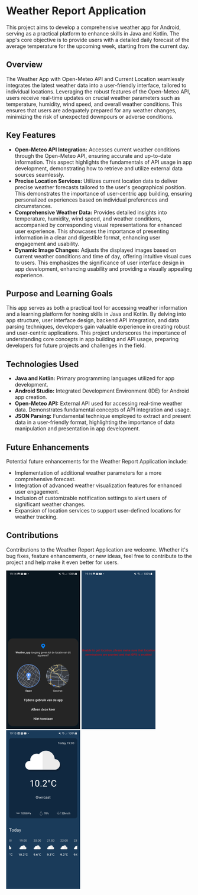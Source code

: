 # Weather Report Application

This project aims to develop a comprehensive weather app for Android, serving as a practical platform to enhance skills in Java and Kotlin. The app's core objective is to provide users with a detailed daily forecast of the average temperature for the upcoming week, starting from the current day.

## Overview

The Weather App with Open-Meteo API and Current Location seamlessly integrates the latest weather data into a user-friendly interface, tailored to individual locations. Leveraging the robust features of the Open-Meteo API, users receive real-time updates on crucial weather parameters such as temperature, humidity, wind speed, and overall weather conditions. This ensures that users are adequately prepared for any weather changes, minimizing the risk of unexpected downpours or adverse conditions.

## Key Features

- **Open-Meteo API Integration:** Accesses current weather conditions through the Open-Meteo API, ensuring accurate and up-to-date information. This aspect highlights the fundamentals of API usage in app development, demonstrating how to retrieve and utilize external data sources seamlessly.
- **Precise Location Services:** Utilizes current location data to deliver precise weather forecasts tailored to the user's geographical position. This demonstrates the importance of user-centric app building, ensuring personalized experiences based on individual preferences and circumstances.
- **Comprehensive Weather Data:** Provides detailed insights into temperature, humidity, wind speed, and weather conditions, accompanied by corresponding visual representations for enhanced user experience. This showcases the importance of presenting information in a clear and digestible format, enhancing user engagement and usability.
- **Dynamic Image Changes:** Adjusts the displayed images based on current weather conditions and time of day, offering intuitive visual cues to users. This emphasizes the significance of user interface design in app development, enhancing usability and providing a visually appealing experience.

## Purpose and Learning Goals

This app serves as both a practical tool for accessing weather information and a learning platform for honing skills in Java and Kotlin. By delving into app structure, user interface design, backend API integration, and data parsing techniques, developers gain valuable experience in creating robust and user-centric applications. This project underscores the importance of understanding core concepts in app building and API usage, preparing developers for future projects and challenges in the field.

## Technologies Used

- **Java and Kotlin:** Primary programming languages utilized for app development.
- **Android Studio:** Integrated Development Environment (IDE) for Android app creation.
- **Open-Meteo API:** External API used for accessing real-time weather data. Demonstrates fundamental concepts of API integration and usage.
- **JSON Parsing:** Fundamental technique employed to extract and present data in a user-friendly format, highlighting the importance of data manipulation and presentation in app development.

## Future Enhancements

Potential future enhancements for the Weather Report Application include:
- Implementation of additional weather parameters for a more comprehensive forecast.
- Integration of advanced weather visualization features for enhanced user engagement.
- Inclusion of customizable notification settings to alert users of significant weather changes.
- Expansion of location services to support user-defined locations for weather tracking.

## Contributions

Contributions to the Weather Report Application are welcome. Whether it's bug fixes, feature enhancements, or new ideas, feel free to contribute to the project and help make it even better for users.



<img src="./images/Screenshot_20230515_191440_Permission_controller.jpg" width="200"> <img src="./images/Screenshot_20230515_191456_Weather_app.jpg" width="200"> <img src="./images/Screenshot_20230515_191521_Weather_app.jpg" width="200">

